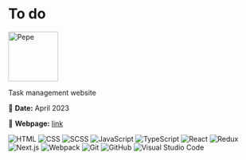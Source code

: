 # To do

<img src="pepe.gif" alt="Pepe" height="100">

Task management website

📅 **Date:** April 2023

🔗 **Webpage:** [link](https://maksydenko.github.io/todo/)

![HTML](https://skills.thijs.gg/icons?i=html)
![CSS](https://skills.thijs.gg/icons?i=css)
![SCSS](https://skills.thijs.gg/icons?i=scss)
![JavaScript](https://skills.thijs.gg/icons?i=javascript)
![TypeScript](https://skills.thijs.gg/icons?i=typescript)
![React](https://skills.thijs.gg/icons?i=react)
![Redux](https://skills.thijs.gg/icons?i=redux)
![Next.js](https://skills.thijs.gg/icons?i=nextjs)
![Webpack](https://skills.thijs.gg/icons?i=webpack)
![Git](https://skills.thijs.gg/icons?i=git)
![GitHub](https://skills.thijs.gg/icons?i=github)
![Visual Studio Code](https://skills.thijs.gg/icons?i=vscode)
